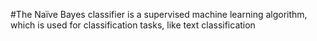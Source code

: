 #The Naïve Bayes classifier is a supervised machine learning algorithm, which is used for classification tasks, like text classification
